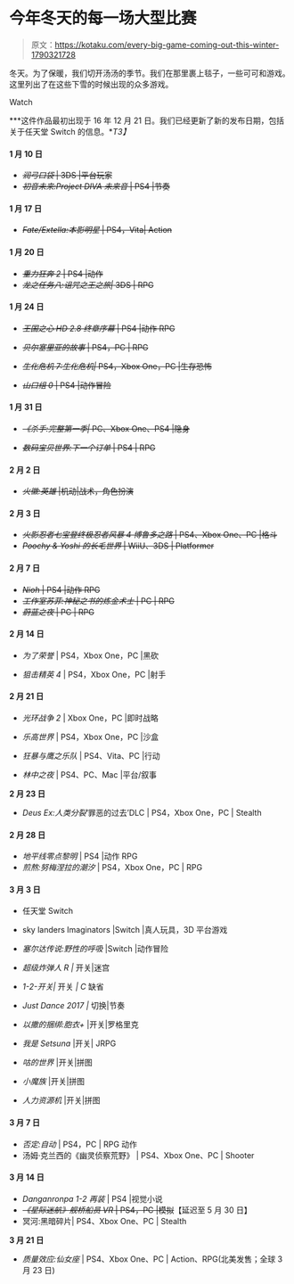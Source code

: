 # 今年冬天的每一场大型比赛

> 原文：<https://kotaku.com/every-big-game-coming-out-this-winter-1790321728>

冬天。为了保暖，我们切开汤汤的季节。我们在那里裹上毯子，一些可可和游戏。这里列出了在这些下雪的时候出现的众多游戏。

Watch

***这件作品最初出现于 16 年 12 月 21 日。我们已经更新了新的发布日期，包括关于任天堂 Switch 的信息。**T3】*

#### **1 月 10 日**

*   ~~*润弓口袋* | 3DS |平台玩家~~
*   ~~*初音未来:Project DIVA 未来音* | PS4 |节奏~~

#### **1 月 17 日**

*   ~~*Fate/Extella:本影明星* | PS4，Vita| Action~~

#### 1 月 20 日

*   ~~*重力狂奔 2* | PS4 |动作~~
*   ~~*龙之任务八:诅咒之王之旅|* 3DS | RPG~~

#### **1 月 24 日**

*   ~~*王国之心 HD 2.8 终章序幕* | PS4 |动作 RPG~~

*   ~~*贝尔塞里亚的故事* | PS4，PC | RPG~~
*   ~~*生化危机 7:生化危机|* PS4，Xbox One，PC |生存恐怖~~
*   ~~*山口组 0* | PS4 |动作冒险~~

#### **1 月 31 日**

*   ~~*《杀手:完整第一季|* PC、Xbox One、PS4 |隐身~~

*   ~~*数码宝贝世界:下一个订单* | PS4 | RPG~~

#### 2 月 2 日

*   ~~*火徽:英雄* |机动|战术，角色扮演~~

#### 2 月 3 日

*   ~~*火影忍者七宝登终极忍者风暴 4 博鲁多之路* | PS4、Xbox One、PC |格斗~~
*   ~~*Poochy & Yoshi 的长毛世界* | WiiU、3DS | Platformer~~

#### **2 月 7 日**

*   ~~*Nioh* | PS4 |动作 RPG~~
*   ~~*工作室苏菲:神秘之书的炼金术士* | PC | RPG~~
*   ~~*蔚蓝之夜* | PC | RPG~~

#### **2 月 14 日**

*   *为了荣誉* | PS4，Xbox One，PC |黑砍

*   *狙击精英 4* | PS4，Xbox One，PC |射手

#### **2 月 21 日**

*   *光环战争 2* | Xbox One，PC |即时战略

*   *乐高世界* | PS4，Xbox One，PC |沙盒
*   *狂暴与鹰之乐队* | PS4、Vita、PC |行动
*   *林中之夜* | PS4、PC、Mac |平台/叙事

**2 月 23 日**

*   *Deus Ex:人类分裂*‘罪恶的过去’DLC | PS4，Xbox One，PC | Stealth

#### **2 月 28 日**

*   *地平线零点黎明* | PS4 |动作 RPG
*   *煎熬:努梅涅拉的潮汐* | PS4，Xbox One，PC | RPG

#### **3 月 3 日**

*   任天堂 Switch

*   sky landers Imaginators |Switch |真人玩具，3D 平台游戏

*   *塞尔达传说:野性的呼吸* |Switch |动作冒险

*   *超级炸弹人 R |* 开关|迷宫

*   *1-2-开关|* 开关 *| C* 缺省

*   *Just Dance 2017 |* 切换|节奏
*   *以撒的捆绑:胞衣+* |开关|罗格里克
*   *我是 Setsuna* |开关| JRPG
*   *咕的世界* |开关|拼图
*   *小魔族* |开关|拼图
*   *人力资源机* |开关|拼图

#### **3 月 7 日**

*   *否定:自动* | PS4，PC | RPG 动作
*   汤姆·克兰西的《幽灵侦察荒野》 | PS4、Xbox One、PC | Shooter

#### **3 月 14 日**

*   *Danganronpa 1-2 再装* | PS4 |视觉小说
*   ~~*《星际迷航》舰桥船员 VR* | PS4，PC |模拟~~【延迟至 5 月 30 日】
*   冥河:黑暗碎片| PS4、Xbox One、PC | Stealth

**3 月 21 日**

*   *质量效应:仙女座* | PS4、Xbox One、PC | Action、RPG(北美发售；全球 3 月 23 日)